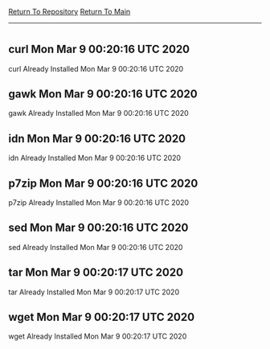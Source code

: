 [Return To Repository](https://github.com/deathbybandaid/piholeparser/)
[Return To Main](https://github.com/deathbybandaid/piholeparser/blob/master/RecentRunLogs/Mainlog.md)
____________________________________
# 
## curl Mon Mar  9 00:20:16 UTC 2020
curl Already Installed Mon Mar  9 00:20:16 UTC 2020
## gawk Mon Mar  9 00:20:16 UTC 2020
gawk Already Installed Mon Mar  9 00:20:16 UTC 2020
## idn Mon Mar  9 00:20:16 UTC 2020
idn Already Installed Mon Mar  9 00:20:16 UTC 2020
## p7zip Mon Mar  9 00:20:16 UTC 2020
p7zip Already Installed Mon Mar  9 00:20:16 UTC 2020
## sed Mon Mar  9 00:20:16 UTC 2020
sed Already Installed Mon Mar  9 00:20:16 UTC 2020
## tar Mon Mar  9 00:20:17 UTC 2020
tar Already Installed Mon Mar  9 00:20:17 UTC 2020
## wget Mon Mar  9 00:20:17 UTC 2020
wget Already Installed Mon Mar  9 00:20:17 UTC 2020

